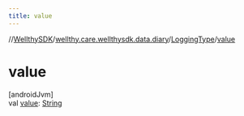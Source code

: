 ```yaml
---
title: value
---
```

//[WellthySDK](../../../index.html)/[wellthy.care.wellthysdk.data.diary](../index.html)/[LoggingType](index.html)/[value](value.html)



# value



[androidJvm]\
val [value](value.html): [String](https://kotlinlang.org/api/latest/jvm/stdlib/kotlin/-string/index.html)




